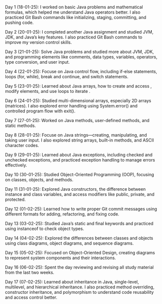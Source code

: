 Day 1 (18-01-25): I worked on basic Java problems and mathematical formulas, which helped me understand Java operators better. I also practiced Git Bash commands like initializing, staging, committing, and pushing code.

Day 2 (20-01-25): I completed another Java assignment and studied JVM, JDK, and Java’s key features. I also practiced Git Bash commands to improve my version control skills.

Day 3 (21-01-25): Solve Java problems and studied more about JVM, JDK, and programming elements like comments, data types, variables, operators, type conversion, and user input.

Day 4 (22-01-25): Focuse on Java control flow, including if-else statements, loops (for, while), break and continue, and switch statements.

Day 5 (23-01-25): Learned about Java arrays, how to create and access , modify elements, and use loops to iterate .

Day 6 (24-01-25): Studied multi-dimensional arrays, especially 2D arrays (matrices). I also explored error handling using System.error() and controlled program flow with exit().

Day 7 (27-01-25): Worked on Java methods,  user-defined methods,  and static methods. 

Day 8 (28-01-25): Focuse on Java strings—creating, manipulating, and taking user input. I also explored string arrays, built-in methods, and ASCII character codes.

Day 9 (29-01-25): Learned about Java exceptions, including checked and unchecked exceptions, and practiced exception handling to manage errors effectively.

Day 10 (30-01-25): Studied Object-Oriented Programming (OOP), focusing on classes, objects, and methods.

Day 11 (31-01-25): Explored Java constructors, the difference between instance and class variables, and access modifiers like public, private, and protected.

Day 12 (01-02-25): Learned how to write proper Git commit messages using different formats for adding, refactoring, and fixing code.

Day 13 (03-02-25): Studied Java’s static and final keywords and practiced using instanceof to check object types.

Day 14 (04-02-25): Explored the differences between classes and objects using class diagrams, object diagrams, and sequence diagrams.

Day 15 (05-02-25): Focused on Object-Oriented Design, creating diagrams to represent system components and their interactions.

Day 16 (06-02-25): Spent the day reviewing and revising all study material from the last two weeks.

Day 17 (07-02-25): Learned about inheritance in Java,  single-level, multilevel, and hierarchical inheritance. I also practiced method overriding, constructor inheritance, and polymorphism to understand code reusability and access control better.